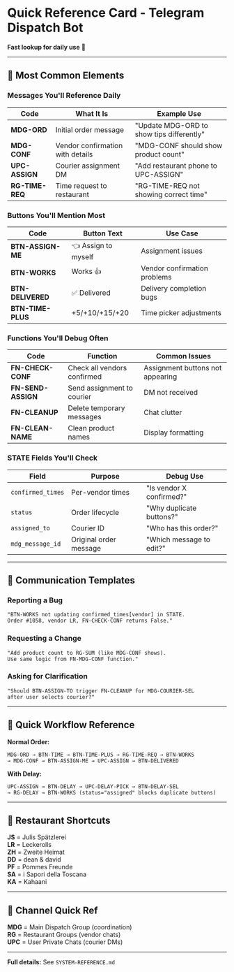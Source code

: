 # Quick Reference Card - Telegram Dispatch Bot

**Fast lookup for daily use** 🚀

---

## 🎯 Most Common Elements

### Messages You'll Reference Daily

| Code | What It Is | Example Use |
|------|------------|-------------|
| **MDG-ORD** | Initial order message | "Update MDG-ORD to show tips differently" |
| **MDG-CONF** | Vendor confirmation with details | "MDG-CONF should show product count" |
| **UPC-ASSIGN** | Courier assignment DM | "Add restaurant phone to UPC-ASSIGN" |
| **RG-TIME-REQ** | Time request to restaurant | "RG-TIME-REQ not showing correct time" |

### Buttons You'll Mention Most

| Code | Button Text | Use Case |
|------|-------------|----------|
| **BTN-ASSIGN-ME** | 👈 Assign to myself | Assignment issues |
| **BTN-WORKS** | Works 👍 | Vendor confirmation problems |
| **BTN-DELIVERED** | ✅ Delivered | Delivery completion bugs |
| **BTN-TIME-PLUS** | +5/+10/+15/+20 | Time picker adjustments |

### Functions You'll Debug Often

| Code | Function | Common Issues |
|------|----------|---------------|
| **FN-CHECK-CONF** | Check all vendors confirmed | Assignment buttons not appearing |
| **FN-SEND-ASSIGN** | Send assignment to courier | DM not received |
| **FN-CLEANUP** | Delete temporary messages | Chat clutter |
| **FN-CLEAN-NAME** | Clean product names | Display formatting |

### STATE Fields You'll Check

| Field | Purpose | Debug Use |
|-------|---------|-----------|
| `confirmed_times` | Per-vendor times | "Is vendor X confirmed?" |
| `status` | Order lifecycle | "Why duplicate buttons?" |
| `assigned_to` | Courier ID | "Who has this order?" |
| `mdg_message_id` | Original order message | "Which message to edit?" |

---

## 💬 Communication Templates

### Reporting a Bug
```
"BTN-WORKS not updating confirmed_times[vendor] in STATE.
Order #1058, vendor LR, FN-CHECK-CONF returns False."
```

### Requesting a Change
```
"Add product count to RG-SUM (like MDG-CONF shows).
Use same logic from FN-MDG-CONF function."
```

### Asking for Clarification
```
"Should BTN-ASSIGN-TO trigger FN-CLEANUP for MDG-COURIER-SEL
after user selects courier?"
```

---

## 🔄 Quick Workflow Reference

**Normal Order:**
```
MDG-ORD → BTN-TIME → BTN-TIME-PLUS → RG-TIME-REQ → BTN-WORKS 
→ MDG-CONF → BTN-ASSIGN-ME → UPC-ASSIGN → BTN-DELIVERED
```

**With Delay:**
```
UPC-ASSIGN → BTN-DELAY → UPC-DELAY-PICK → BTN-DELAY-SEL 
→ RG-DELAY → BTN-WORKS (status="assigned" blocks duplicate buttons)
```

---

## 🏪 Restaurant Shortcuts

**JS** = Julis Spätzlerei  
**LR** = Leckerolls  
**ZH** = Zweite Heimat  
**DD** = dean & david  
**PF** = Pommes Freunde  
**SA** = i Sapori della Toscana  
**KA** = Kahaani  

---

## 📱 Channel Quick Ref

**MDG** = Main Dispatch Group (coordination)  
**RG** = Restaurant Groups (vendor chats)  
**UPC** = User Private Chats (courier DMs)  

---

**Full details:** See `SYSTEM-REFERENCE.md`
